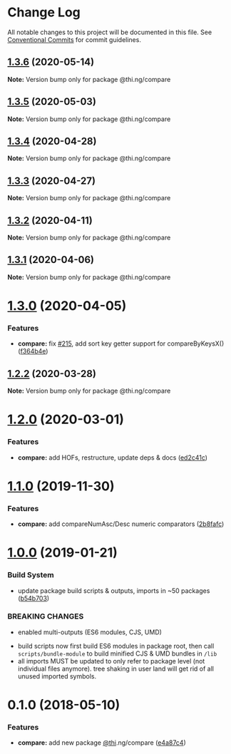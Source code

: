 # Change Log

All notable changes to this project will be documented in this file.
See [Conventional Commits](https://conventionalcommits.org) for commit guidelines.

## [1.3.6](https://github.com/thi-ng/umbrella/compare/@thi.ng/compare@1.3.5...@thi.ng/compare@1.3.6) (2020-05-14)

**Note:** Version bump only for package @thi.ng/compare





## [1.3.5](https://github.com/thi-ng/umbrella/compare/@thi.ng/compare@1.3.4...@thi.ng/compare@1.3.5) (2020-05-03)

**Note:** Version bump only for package @thi.ng/compare





## [1.3.4](https://github.com/thi-ng/umbrella/compare/@thi.ng/compare@1.3.3...@thi.ng/compare@1.3.4) (2020-04-28)

**Note:** Version bump only for package @thi.ng/compare





## [1.3.3](https://github.com/thi-ng/umbrella/compare/@thi.ng/compare@1.3.2...@thi.ng/compare@1.3.3) (2020-04-27)

**Note:** Version bump only for package @thi.ng/compare





## [1.3.2](https://github.com/thi-ng/umbrella/compare/@thi.ng/compare@1.3.1...@thi.ng/compare@1.3.2) (2020-04-11)

**Note:** Version bump only for package @thi.ng/compare





## [1.3.1](https://github.com/thi-ng/umbrella/compare/@thi.ng/compare@1.3.0...@thi.ng/compare@1.3.1) (2020-04-06)

**Note:** Version bump only for package @thi.ng/compare





# [1.3.0](https://github.com/thi-ng/umbrella/compare/@thi.ng/compare@1.2.2...@thi.ng/compare@1.3.0) (2020-04-05)


### Features

* **compare:** fix [#215](https://github.com/thi-ng/umbrella/issues/215), add sort key getter support for compareByKeysX() ([f364b4e](https://github.com/thi-ng/umbrella/commit/f364b4e62dcd2ed13689a1ef97799cb53af3ef71))





## [1.2.2](https://github.com/thi-ng/umbrella/compare/@thi.ng/compare@1.2.1...@thi.ng/compare@1.2.2) (2020-03-28)

**Note:** Version bump only for package @thi.ng/compare





# [1.2.0](https://github.com/thi-ng/umbrella/compare/@thi.ng/compare@1.1.4...@thi.ng/compare@1.2.0) (2020-03-01)


### Features

* **compare:** add HOFs, restructure, update deps & docs ([ed2c41c](https://github.com/thi-ng/umbrella/commit/ed2c41c120f6447b05022d74e510017a1f4a6257))





# [1.1.0](https://github.com/thi-ng/umbrella/compare/@thi.ng/compare@1.0.10...@thi.ng/compare@1.1.0) (2019-11-30)

### Features

* **compare:** add compareNumAsc/Desc numeric comparators ([2b8fafc](https://github.com/thi-ng/umbrella/commit/2b8fafc9eca040b649ade479203537bbd9ba54ef))

# [1.0.0](https://github.com/thi-ng/umbrella/compare/@thi.ng/compare@0.1.12...@thi.ng/compare@1.0.0) (2019-01-21)

### Build System

* update package build scripts & outputs, imports in ~50 packages ([b54b703](https://github.com/thi-ng/umbrella/commit/b54b703))

### BREAKING CHANGES

* enabled multi-outputs (ES6 modules, CJS, UMD)

- build scripts now first build ES6 modules in package root, then call
  `scripts/bundle-module` to build minified CJS & UMD bundles in `/lib`
- all imports MUST be updated to only refer to package level
  (not individual files anymore). tree shaking in user land will get rid of
  all unused imported symbols.

<a name="0.1.0"></a>
# 0.1.0 (2018-05-10)

### Features

* **compare:** add new package [@thi](https://github.com/thi).ng/compare ([e4a87c4](https://github.com/thi-ng/umbrella/commit/e4a87c4))
